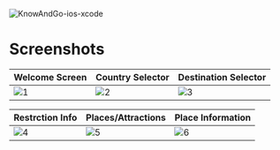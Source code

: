 ![KnowAndGo-ios-xcode](https://socialify.git.ci/Joseos123/KnowAndGo-ios-xcode/image?description=1&descriptionEditable=PROOF%20OF%20CONCEPT%20for%20innofest%202020%20idea.&font=Inter&language=1&owner=1&theme=Light)

# Screenshots

| Welcome Screen | Country Selector | Destination Selector |
| -------------------- | -------------------- | -------------------- |
| ![1](/App_Screenshots/01.PNG) | ![2](/App_Screenshots/2.PNG) | ![3](/App_Screenshots/3.PNG) |

| Restrction Info | Places/Attractions | Place Information |
| -------------------- | -------------------- | -------------------- |
| ![4](/App_Screenshots/4.PNG) | ![5](/App_Screenshots/5.PNG) | ![6](/App_Screenshots/6.PNG) |
